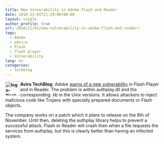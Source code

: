 ```yaml
---
title: New Vulnerability in Adobe Flash and Reader
date: 2010-11-01T21:29:00+00:00
layout: single
author_profile: true
url: 2010/11/01/new-vulnerability-in-adobe-flash-and-reader/
tags:
  - Adobe
  - advice
  - Flash
  - flash player
  - Vulnerability
lang: en
categories: 
  - techblog
---
```

**[<img title="logo-flashplayer" border="0" alt="logo-flashplayer" align="left" src="http://lh6.ggpht.com/_vaUVXcmC3OI/TM8qPPwy7dI/AAAAAAAAC_M/LOiVXBhJl3k/logo-flashplayer_thumb%5B1%5D.jpg?imgmax=800" width="45" height="45" />](http://lh6.ggpht.com/_vaUVXcmC3OI/TM8qNptwQ-I/AAAAAAAAC_I/yAynBFHoVFA/s1600-h/logo-flashplayer%5B3%5D.jpg)Avira TechBlog**: Adobe [warns of a new vulnerability](http://www.adobe.com/support/security/advisories/apsa10-05.html) in Flash Player and in Reader. The problem is within authplay.dll and the corresponding .lib in the Unix versions. It allows attackers to inject malicious code like Trojans with specially prepared documents or Flash objects.

The company works on a patch which it plans to release on the 9th of November. Until then, deleting the authplay library helps to prevent a successful attack. Flash or Reader will crash then when a file requests the services from authplay, but this is clearly better than having an infected system.